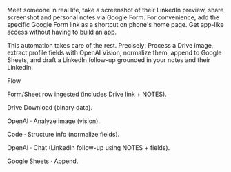 Meet someone in real life, take a screenshot of their LinkedIn preview, share screenshot and personal notes via Google Form. For convenience, add the specific Google Form link as a shortcut on phone's home page. Get app-like access without having to build an app.  

This automation takes care of the rest. Precisely:
Process a Drive image, extract profile fields with OpenAI Vision, normalize them, append to Google Sheets, and draft a LinkedIn follow-up grounded in your notes and their LinkedIn.

Flow

Form/Sheet row ingested (includes Drive link + NOTES).

Drive Download (binary data).

OpenAI · Analyze image (vision).

Code · Structure info (normalize fields).

OpenAI · Chat (LinkedIn follow-up using NOTES + fields).

Google Sheets · Append.
